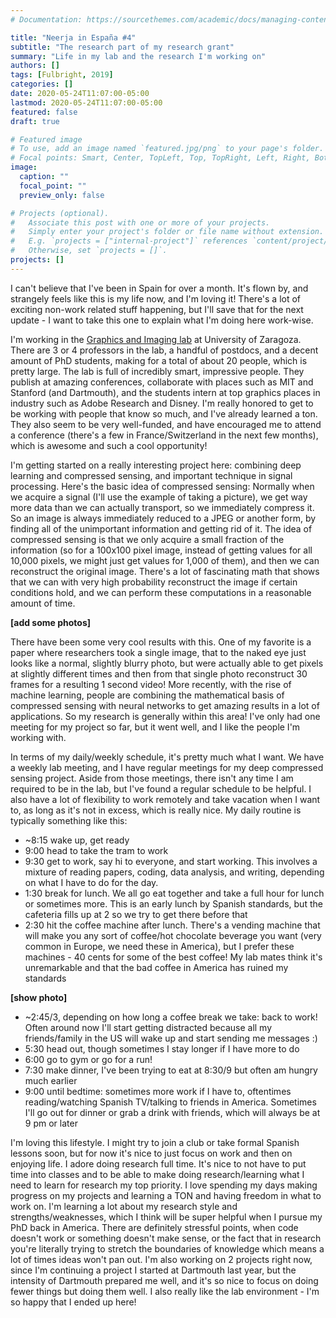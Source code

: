 ```yaml
---
# Documentation: https://sourcethemes.com/academic/docs/managing-content/

title: "Neerja in España #4"
subtitle: "The research part of my research grant"
summary: "Life in my lab and the research I'm working on"
authors: []
tags: [Fulbright, 2019]
categories: []
date: 2020-05-24T11:07:00-05:00
lastmod: 2020-05-24T11:07:00-05:00
featured: false
draft: true

# Featured image
# To use, add an image named `featured.jpg/png` to your page's folder.
# Focal points: Smart, Center, TopLeft, Top, TopRight, Left, Right, BottomLeft, Bottom, BottomRight.
image:
  caption: ""
  focal_point: ""
  preview_only: false

# Projects (optional).
#   Associate this post with one or more of your projects.
#   Simply enter your project's folder or file name without extension.
#   E.g. `projects = ["internal-project"]` references `content/project/deep-learning/index.md`.
#   Otherwise, set `projects = []`.
projects: []
---
```


I can't believe that I've been in Spain for over a month. It's flown by, and strangely feels like this is my life now, and I'm loving it! There's a lot of exciting non-work related stuff happening, but I'll save that for the next update - I want to take this one to explain what I'm doing here work-wise.

I'm working in the [Graphics and Imaging lab](https://graphics.unizar.es/) at University of Zaragoza. There are 3 or 4 professors in the lab, a handful of postdocs, and a decent amount of PhD students, making for a total of about 20 people, which is pretty large. The lab is full of incredibly smart, impressive people. They publish at amazing conferences, collaborate with places such as MIT and Stanford (and Dartmouth), and the students intern at top graphics places in industry such as Adobe Research and Disney. I'm really honored to get to be working with people that know so much, and I've already learned a ton. They also seem to be very well-funded, and have encouraged me to attend a conference (there's a few in France/Switzerland in the next few months), which is awesome and such a cool opportunity! 

I'm getting started on a really interesting project here: combining deep learning and compressed sensing, and important technique in signal processing. Here's the basic idea of compressed sensing: Normally when we acquire a signal (I'll use the example of taking a picture), we get way more data than we can actually transport, so we immediately compress it. So an image is always immediately reduced to a JPEG or another form, by finding all of the unimportant information and getting rid of it. The idea of compressed sensing is that we only acquire a small fraction of the information (so for a 100x100 pixel image, instead of getting values for all 10,000 pixels, we might just get values for 1,000 of them), and then we can reconstruct the original image. There's a lot of fascinating math that shows that we can with very high probability reconstruct the image if certain conditions hold, and we can perform these computations in a reasonable amount of time. 

**[add some photos]**

There have been some very cool results with this. One of my favorite is a paper where researchers took a single image, that to the naked eye just looks like a normal, slightly blurry photo, but were actually able to get pixels at slightly different times and then from that single photo reconstruct 30 frames for a resulting 1 second video! More recently, with the rise of machine learning, people are combining the mathematical basis of compressed sensing with neural networks to get amazing results in a lot of applications. So my research is generally within this area! I've only had one meeting for my project so far, but it went well, and I like the people I'm working with.

In terms of my daily/weekly schedule, it's pretty much what I want. We have a weekly lab meeting, and I have regular meetings for my deep compressed sensing project. Aside from those meetings, there isn't any time I am required to be in the lab, but I've found a regular schedule to be helpful. I also have a lot of flexibility to work remotely and take vacation when I want to, as long as it's not in excess, which is really nice. My daily routine is typically something like this:

- ~8:15 wake up, get ready
- 9:00 head to take the tram to work
- 9:30 get to work, say hi to everyone, and start working. This involves a mixture of reading papers, coding, data analysis, and writing, depending on what I have to do for the day.
- 1:30 break for lunch. We all go eat together and take a full hour for lunch or sometimes more. This is an early lunch by Spanish standards, but the cafeteria fills up at 2 so we try to get there before that
- 2:30 hit the coffee machine after lunch. There's a vending machine that will make you any sort of coffee/hot chocolate beverage you want (very common in Europe, we need these in America), but I prefer these machines - 40 cents for some of the best coffee! My lab mates think it's unremarkable and that the bad coffee in America has ruined my standards

**[show photo]**

- ~2:45/3, depending on how long a coffee break we take: back to work! Often around now I'll start getting distracted because all my friends/family in the US will wake up and start sending me messages :)
- 5:30 head out, though sometimes I stay longer if I have more to do
- 6:00 go to gym or go for a run!
- 7:30 make dinner, I've been trying to eat at 8:30/9 but often am hungry much earlier
- 9:00 until bedtime: sometimes more work if I have to, oftentimes reading/watching Spanish TV/talking to friends in America. Sometimes I'll go out for dinner or grab a drink with friends, which will always be at 9 pm or later

I'm loving this lifestyle. I might try to join a club or take formal Spanish lessons soon, but for now it's nice to just focus on work and then on enjoying life. I adore doing research full time. It's nice to not have to put time into classes and to be able to make doing research/learning what I need to learn for research my top priority. I love spending my days making progress on my projects and learning a TON and having freedom in what to work on. I'm learning a lot about my research style and strengths/weaknesses, which I think will be super helpful when I pursue my PhD back in America. There are definitely stressful points, when code doesn't work or something doesn't make sense, or the fact that in research you're literally trying to stretch the boundaries of knowledge which means a lot of times ideas won't pan out. I'm also working on 2 projects right now, since I'm continuing a project I started at Dartmouth last year, but the intensity of Dartmouth prepared me well, and it's so nice to focus on doing fewer things but doing them well. I also really like the lab environment - I'm so happy that I ended up here!